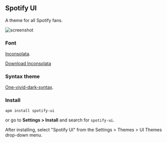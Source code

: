 ## Spotify UI

A theme for all Spotify fans.

![screenshot](https://i.imgsafe.org/90d310c082.png)

### Font
[Inconsolata](https://https://fonts.google.com/specimen/Inconsolata).

[Download Inconsolata](https://fonts.google.com/download?family=Inconsolata)

### Syntax theme
[One-vivid-dark-syntax](https://atom.io/themes/one-dark-vivid-syntax).

### Install

```
apm install spotify-ui
```

or go to __Settings > Install__ and search for `spotify-ui`.

After installing, select "Spotify UI" from the Settings > Themes > UI Themes drop-down menu.
